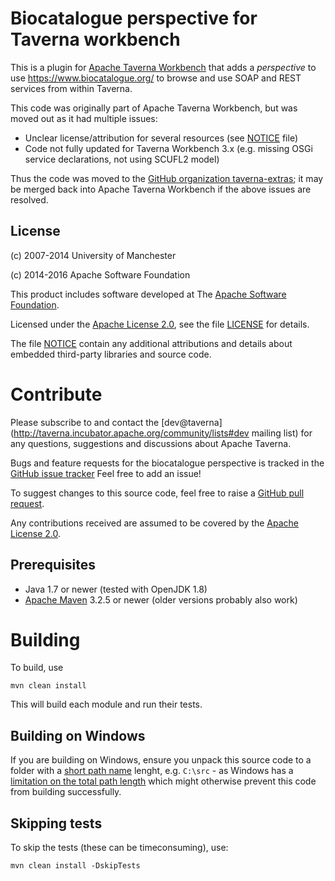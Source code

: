 <!--
   Licensed to the Apache Software Foundation (ASF) under one or more
   contributor license agreements.  See the NOTICE file distributed with
   this work for additional information regarding copyright ownership.
   The ASF licenses this file to You under the Apache License, Version 2.0
   (the "License"); you may not use this file except in compliance with
   the License.  You may obtain a copy of the License at

       http://www.apache.org/licenses/LICENSE-2.0

   Unless required by applicable law or agreed to in writing, software
   distributed under the License is distributed on an "AS IS" BASIS,
   WITHOUT WARRANTIES OR CONDITIONS OF ANY KIND, either express or implied.
   See the License for the specific language governing permissions and
   limitations under the License.
-->

# Biocatalogue perspective for Taverna workbench

This is a plugin for 
[Apache Taverna Workbench](https://taverna.incubator.apache.org/download/workbench/)
that adds a _perspective_ to use 
https://www.biocatalogue.org/ to browse and use SOAP and REST services from 
within Taverna.

This code was originally part of Apache Taverna Workbench, but was moved out
as it had multiple issues:

* Unclear license/attribution for several resources (see [NOTICE](NOTICE) file)
* Code not fully updated for Taverna Workbench 3.x (e.g. missing OSGi service
  declarations, not using SCUFL2 model)

Thus the code was moved to the [GitHub organization
taverna-extras](https://github.com/taverna-extras/);
it may be merged back into Apache Taverna Workbench
if the above issues are resolved.



## License

(c) 2007-2014 University of Manchester

(c) 2014-2016 Apache Software Foundation

This product includes software developed at The
[Apache Software Foundation](http://www.apache.org/).

Licensed under the
[Apache License 2.0](https://www.apache.org/licenses/LICENSE-2.0), see the file
[LICENSE](LICENSE) for details.

The file [NOTICE](NOTICE) contain any additional attributions and
details about embedded third-party libraries and source code.


# Contribute

Please subscribe to and contact the
[dev@taverna](http://taverna.incubator.apache.org/community/lists#dev mailing list)
for any questions, suggestions and discussions about
Apache Taverna.

Bugs and feature requests for the biocatalogue 
perspective is tracked in the
[GitHub issue tracker](https://github.com/taverna-extras/taverna-perspective-biocatalogue/issues)
Feel free to add an issue!

To suggest changes to this source code, feel free to raise a
[GitHub pull request](https://github.com/taverna-extras/taverna-perspective-biocatalogue/pulls).

Any contributions received are assumed to be covered by the [Apache License
2.0](https://www.apache.org/licenses/LICENSE-2.0). 




## Prerequisites

* Java 1.7 or newer (tested with OpenJDK 1.8)
* [Apache Maven](https://maven.apache.org/download.html) 3.2.5 or newer (older
  versions probably also work)


# Building

To build, use

    mvn clean install

This will build each module and run their tests.


## Building on Windows

If you are building on Windows, ensure you unpack this source code
to a folder with a [short path name](http://stackoverflow.com/questions/1880321/why-does-the-260-character-path-length-limit-exist-in-windows) 
lenght, e.g. `C:\src` - as 
Windows has a [limitation on the total path length](https://msdn.microsoft.com/en-us/library/aa365247%28VS.85%29.aspx#maxpath) 
which might otherwise
prevent this code from building successfully.


## Skipping tests

To skip the tests (these can be timeconsuming), use:

    mvn clean install -DskipTests


